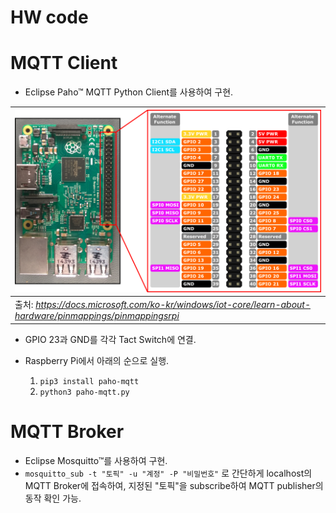 # HW code

# MQTT Client

- Eclipse Paho™ MQTT Python Client를 사용하여 구현.

| ![rp2_pinout.png](../public/rp2_pinout.png) |
| ------ |
| 출처: *https://docs.microsoft.com/ko-kr/windows/iot-core/learn-about-hardware/pinmappings/pinmappingsrpi* |

- GPIO 23과 GND를 각각 Tact Switch에 연결.

- Raspberry Pi에서 아래의 순으로 실행.
    1. `pip3 install paho-mqtt`
    2. `python3 paho-mqtt.py`

# MQTT Broker

- Eclipse Mosquitto™를 사용하여 구현.
- `mosquitto_sub -t "토픽" -u "계정" -P "비밀번호"` 로 간단하게 localhost의 MQTT Broker에 접속하여, 지정된 "토픽"을 subscribe하여 MQTT publisher의 동작 확인 가능.
